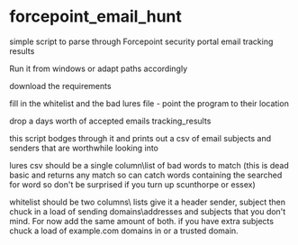 # forcepoint_email_hunt
simple script to parse through Forcepoint security portal email tracking results

Run it from windows or adapt paths accordingly

download the requirements

fill in the whitelist and the bad lures file  - point the program to their location

drop a days worth of accepted emails tracking_results

this script bodges through it and prints out a csv of email subjects and senders that are worthwhile looking into

lures csv should be a single column\list of bad words to match (this is dead basic and returns any match so can catch words containing the searched for word so don't be surprised if you turn up scunthorpe or essex)

whitelist should be two columns\ lists  give it a header sender, subject  then chuck in a load of sending domains\addresses and subjects that you don't mind. For now add the same amount of both. if you have extra subjects chuck a load of example.com domains in or a trusted domain. 
